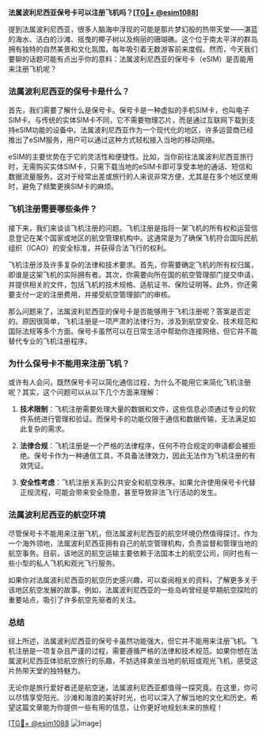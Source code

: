 **法属波利尼西亚保号卡可以注册飞机吗？[[TG💪+ @esim1088](https://t.me/s/esim1088)]**

提到法属波利尼西亚，很多人脑海中浮现的可能是那片梦幻般的热带天堂——湛蓝的海水、洁白的沙滩、摇曳的椰子树以及绚丽的珊瑚礁。这个位于南太平洋的群岛拥有独特的自然美景和文化氛围，每年吸引着无数游客前来度假。然而，今天我们要聊的话题可能有点出乎你的意料：法属波利尼西亚的保号卡（eSIM）是否能用来注册飞机呢？

### 法属波利尼西亚的保号卡是什么？

首先，我们需要了解什么是保号卡。保号卡是一种虚拟的手机SIM卡，也叫电子SIM卡。与传统的实体SIM卡不同，它不需要物理芯片，而是通过互联网下载到支持eSIM功能的设备中。法属波利尼西亚作为一个现代化的地区，许多运营商已经推出了eSIM服务，用户可以通过这种方式轻松接入当地的移动网络。

eSIM的主要优势在于它的灵活性和便捷性。比如，当你前往法属波利尼西亚旅行时，无需购买实体SIM卡，只需下载当地的eSIM卡即可享受本地的通话、短信和数据流量服务。这对于经常出差或旅行的人来说非常方便，尤其是在多个地区使用时，避免了频繁更换SIM卡的麻烦。

### 飞机注册需要哪些条件？

接下来，我们来谈谈飞机注册的问题。飞机注册是指将一架飞机的所有权和运营信息登记在某个国家或地区的航空管理机构中。这通常是为了确保飞机符合国际民航组织（ICAO）的安全标准，并获得合法飞行的权利。

飞机注册涉及许多复杂的法律和技术要求。首先，你需要确定飞机的所有权归属，即谁是这架飞机的实际拥有者。其次，你需要向所在国的航空管理部门提交申请，并提供相关的文件，包括飞机的技术规格、适航证书、保险证明等。此外，你还需要支付一定的注册费用，并接受航空管理部门的审核。

那么问题来了，法属波利尼西亚的保号卡是否能够用于飞机注册呢？答案是否定的。原因很简单，飞机注册是一项严肃的法律行为，涉及到航空安全、技术规范和国际法规等多个方面。保号卡虽然可以在日常生活中帮助你连接网络，但它并不能替代专业的飞机注册程序。

### 为什么保号卡不能用来注册飞机？

或许有人会问，既然保号卡可以简化通信过程，为什么不能用它来简化飞机注册呢？其实，这个问题可以从以下几个方面来理解：

1. **技术限制**：飞机注册需要处理大量的数据和文件，这些信息必须通过专业的软件系统进行管理和验证。而保号卡的功能仅限于通信和数据传输，无法满足如此复杂的需求。
   
2. **法律合规**：飞机注册是一个严格的法律程序，任何不符合规定的申请都会被拒绝。保号卡作为一种通信工具，不具备法律效力，因此无法作为飞机注册的有效凭证。

3. **安全性考虑**：飞机注册关系到公共安全和航空秩序。如果允许使用保号卡代替正规流程，可能会带来安全隐患，甚至导致非法飞行活动的发生。

### 法属波利尼西亚的航空环境

尽管保号卡不能用来注册飞机，但法属波利尼西亚的航空环境仍然值得探讨。作为一个海外领地，法属波利尼西亚拥有自己的航空管理机构，负责监督和管理当地的航空事务。目前，该地区的航空运输主要依赖于法国本土的航空公司，同时也有一些小型的私人飞机和观光飞行服务。

如果你对法属波利尼西亚的航空历史感兴趣，可以查阅相关的资料，了解更多关于该地区航空发展的故事。例如，法属波利尼西亚的一些岛屿曾经是早期航空探险的重要站点，吸引了许多航空先驱者的关注。

### 总结

综上所述，法属波利尼西亚的保号卡虽然功能强大，但它并不能用来注册飞机。飞机注册是一项复杂且严谨的过程，需要遵循严格的法律和技术规范。如果你想在法属波利尼西亚体验航空旅行的乐趣，不妨选择乘坐当地的航班或观光飞机，感受这片热带天堂的独特魅力。

无论你是旅行爱好者还是航空迷，法属波利尼西亚都值得一探究竟。在这里，你可以尽情享受阳光、沙滩和海浪的美好时光，也可以深入了解当地的文化和历史。希望这篇文章能为你提供一些有用的信息，让你更好地规划未来的旅程！

[[TG💪+ @esim1088](https://t.me/s/esim1088) ![Image](https://i.postimg.cc/4NQfJmqS/Snipaste-2025-05-13-00-14-12.png)]